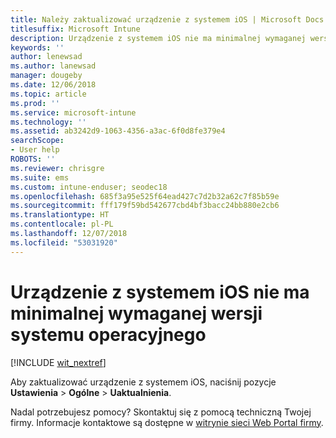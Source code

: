 ```yaml
---
title: Należy zaktualizować urządzenie z systemem iOS | Microsoft Docs
titlesuffix: Microsoft Intune
description: Urządzenie z systemem iOS nie ma minimalnej wymaganej wersji systemu operacyjnego.
keywords: ''
author: lenewsad
ms.author: lanewsad
manager: dougeby
ms.date: 12/06/2018
ms.topic: article
ms.prod: ''
ms.service: microsoft-intune
ms.technology: ''
ms.assetid: ab3242d9-1063-4356-a3ac-6f0d8fe379e4
searchScope:
- User help
ROBOTS: ''
ms.reviewer: chrisgre
ms.suite: ems
ms.custom: intune-enduser; seodec18
ms.openlocfilehash: 685f3a95e525f64ead427c7d2b32a62c7f85b59e
ms.sourcegitcommit: fff179f59bd542677cbd4bf3bacc24bb880e2cb6
ms.translationtype: HT
ms.contentlocale: pl-PL
ms.lasthandoff: 12/07/2018
ms.locfileid: "53031920"
---
```

# <a name="your-ios-device-doesnt-have-the-required-minimum-operating-system-version"></a>Urządzenie z systemem iOS nie ma minimalnej wymaganej wersji systemu operacyjnego

[!INCLUDE [wit_nextref](includes/end-user-os-update-guidance.md)]

Aby zaktualizować urządzenie z systemem iOS, naciśnij pozycje **Ustawienia**  >  **Ogólne**  >  **Uaktualnienia**.

Nadal potrzebujesz pomocy? Skontaktuj się z pomocą techniczną Twojej firmy. Informacje kontaktowe są dostępne w [witrynie sieci Web Portal firmy](https://go.microsoft.com/fwlink/?linkid=2010980).
